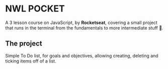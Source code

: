 # NWL POCKET

A 3 lesson course on JavaScript, by **Rocketseat**, covering a small project that runs in the terminal from the fundamentals to more intermediate stuff 🦕.

## The project

Simple To Do list, for goals and objectives, allowing creating, deleting and ticking items off of a list.
